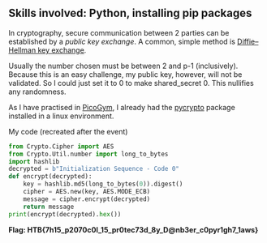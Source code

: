 ## Skills involved: Python, installing pip packages

In cryptography, secure communication between 2 parties can be established by a *public key exchange*. A common, simple method is [Diffie–Hellman key exchange](https://en.wikipedia.org/wiki/Diffie%E2%80%93Hellman_key_exchange).

Usually the number chosen must be between 2 and p-1 (inclusively). Because this is an easy challenge, my public key, however, will not be validated. So I could just set it to 0 to make shared_secret 0. This nullifies any randomness.

As I have practised in [PicoGym](https://play.picoctf.org/), I already had the [pycrypto](https://pypi.org/project/pycrypto/) package installed in a linux environment.

My code (recreated after the event)
```python
from Crypto.Cipher import AES
from Crypto.Util.number import long_to_bytes
import hashlib
decrypted = b"Initialization Sequence - Code 0"
def encrypt(decrypted):
    key = hashlib.md5(long_to_bytes(0)).digest()
    cipher = AES.new(key, AES.MODE_ECB)
    message = cipher.encrypt(decrypted)
    return message
print(encrypt(decrypted).hex())
```

**Flag: HTB{7h15_p2070c0l_15_pr0tec73d_8y_D@nb3er_c0pyr1gh7_1aws}**
